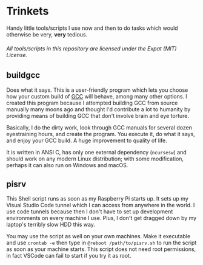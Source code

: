 # Trinkets

Handy little tools/scripts I use now and then to do tasks which would otherwise be very, **very** tedious.

###### All tools/scripts in this repository are licensed under the Expat (MIT) License.

## buildgcc

Does what it says. This is a user-friendly program which lets you choose how your custom build of [GCC](https://gcc.gnu.org "Click here to go to GCC's official website") will behave, among many other options. I created this program because I attempted building GCC from source manually many moons ago and thought I'd contribute a lot to humanity by providing means of building GCC that don't involve brain and eye torture.

Basically, I do the dirty work, look through GCC manuals for several dozen eyestraining hours, and create the program. You execute it, do what it says, and enjoy your GCC build. A huge improvement to quality of life.

It is written in ANSI C, has only one external dependency (`ncursesw`) and should work on any modern Linux distribution; with some modification, perhaps it can also run on Windows and macOS.

## pisrv

This Shell script runs as soon as my Raspberry Pi starts up. It sets up my Visual Studio Code tunnel which I can access from anywhere in the world. I use code tunnels because then I don't have to set up development environments on every machine I use. Plus, I don't get dragged down by my laptop's terribly slow HDD this way.

You may use the script as well on your own machines. Make it executable and use `crontab -e` then type in `@reboot /path/to/pisrv.sh` to run the script as soon as your machine starts. This script does not need root permissions, in fact VSCode can fail to start if you try it as root.
